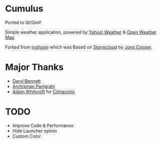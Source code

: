 # Cumulus

Ported to Qt/Qml!

Simple weather application, powered by [Yahoo! Weather](http://weather.yahoo.com) & [Open Weather Map](http://openweathermap.org/)

Forked from [typhoon](https://github.com/apandada1/typhoon) which was
Based on [Stormcloud](https://github.com/consindo/stormcloud/) by [Jono Cooper](https://twitter.com/consindo).

# Major Thanks
- [Daryl Bennett](https://github.com/kd8bny)
- [Archisman Panigrahi](https://github.com/apandada1)
- [Adam Whitcroft](https://twitter.com/AdamWhitcroft) for [Climacons](http://adamwhitcroft.com/climacons/).

# TODO
- Improve Code & Performance
- Hide Launcher option
- Custom Color
